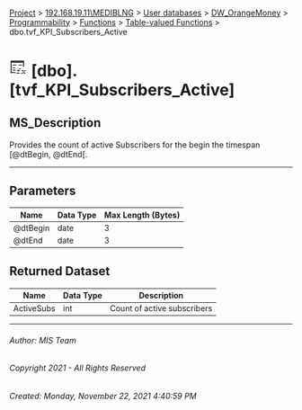 #### 

[Project](../../../../../../index.md) > [192.168.19.11\\MEDIBLNG](../../../../../index.md) > [User databases](../../../../index.md) > [DW_OrangeMoney](../../../index.md) > [Programmability](../../index.md) > [Functions](../index.md) > [Table-valued Functions](Table-valued_Functions.md) > dbo.tvf_KPI_Subscribers_Active

# ![Table-valued Functions](../../../../../../Images/Function_Table32.png) [dbo].[tvf_KPI_Subscribers_Active]

## <a name="#description"></a>MS_Description

Provides the count of active Subscribers for the begin the timespan [@dtBegin, @dtEnd[.


---

## <a name="#parameters"></a>Parameters

| Name | Data Type | Max Length (Bytes) |
|---|---|---|
| @dtBegin | date | 3 |
| @dtEnd | date | 3 |


## <a name="#ReturnedDataset"></a>Returned Dataset
| Name | Data Type | Description |
|---|---|---|
| ActiveSubs | int | Count of active subscribers |

---

###### Author:  MIS Team

###### Copyright 2021 - All Rights Reserved

###### Created: Monday, November 22, 2021 4:40:59 PM

